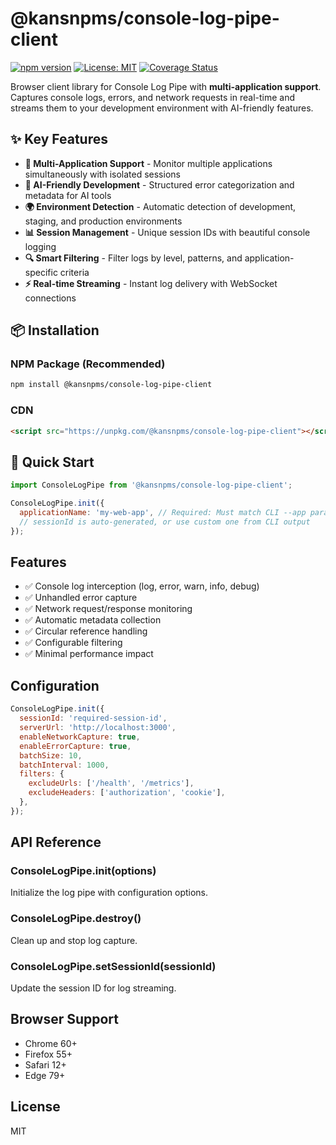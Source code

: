 # @kansnpms/console-log-pipe-client

[![npm version](https://badge.fury.io/js/@kansnpms%2Fconsole-log-pipe-client.svg)](https://badge.fury.io/js/@kansnpms%2Fconsole-log-pipe-client)
[![License: MIT](https://img.shields.io/badge/License-MIT-yellow.svg)](https://opensource.org/licenses/MIT)
[![Coverage Status](https://img.shields.io/badge/coverage-96.77%25-brightgreen.svg)](https://github.com/kgptapps/consolelogpipe)

Browser client library for Console Log Pipe with **multi-application support**. Captures console
logs, errors, and network requests in real-time and streams them to your development environment
with AI-friendly features.

## ✨ Key Features

- **🔄 Multi-Application Support** - Monitor multiple applications simultaneously with isolated
  sessions
- **🎯 AI-Friendly Development** - Structured error categorization and metadata for AI tools
- **🌍 Environment Detection** - Automatic detection of development, staging, and production
  environments
- **📊 Session Management** - Unique session IDs with beautiful console logging
- **🔍 Smart Filtering** - Filter logs by level, patterns, and application-specific criteria
- **⚡ Real-time Streaming** - Instant log delivery with WebSocket connections

## 📦 Installation

### NPM Package (Recommended)

```bash
npm install @kansnpms/console-log-pipe-client
```

### CDN

```html
<script src="https://unpkg.com/@kansnpms/console-log-pipe-client"></script>
```

## 🚀 Quick Start

```javascript
import ConsoleLogPipe from '@kansnpms/console-log-pipe-client';

ConsoleLogPipe.init({
  applicationName: 'my-web-app', // Required: Must match CLI --app parameter
  // sessionId is auto-generated, or use custom one from CLI output
});
```

## Features

- ✅ Console log interception (log, error, warn, info, debug)
- ✅ Unhandled error capture
- ✅ Network request/response monitoring
- ✅ Automatic metadata collection
- ✅ Circular reference handling
- ✅ Configurable filtering
- ✅ Minimal performance impact

## Configuration

```javascript
ConsoleLogPipe.init({
  sessionId: 'required-session-id',
  serverUrl: 'http://localhost:3000',
  enableNetworkCapture: true,
  enableErrorCapture: true,
  batchSize: 10,
  batchInterval: 1000,
  filters: {
    excludeUrls: ['/health', '/metrics'],
    excludeHeaders: ['authorization', 'cookie'],
  },
});
```

## API Reference

### ConsoleLogPipe.init(options)

Initialize the log pipe with configuration options.

### ConsoleLogPipe.destroy()

Clean up and stop log capture.

### ConsoleLogPipe.setSessionId(sessionId)

Update the session ID for log streaming.

## Browser Support

- Chrome 60+
- Firefox 55+
- Safari 12+
- Edge 79+

## License

MIT
